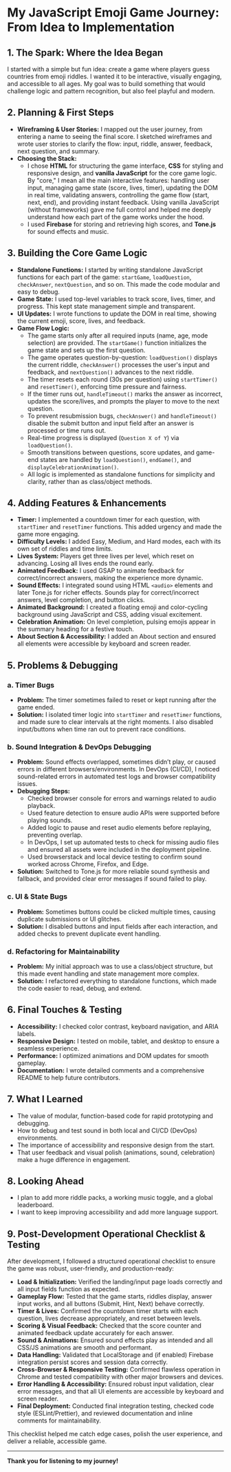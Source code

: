 # My JavaScript Emoji Game Journey: From Idea to Implementation

## 1. The Spark: Where the Idea Began
I started with a simple but fun idea: create a game where players guess countries from emoji riddles. I wanted it to be interactive, visually engaging, and accessible to all ages. My goal was to build something that would challenge logic and pattern recognition, but also feel playful and modern.

## 2. Planning & First Steps
- **Wireframing & User Stories:** I mapped out the user journey, from entering a name to seeing the final score. I sketched wireframes and wrote user stories to clarify the flow: input, riddle, answer, feedback, next question, and summary.
- **Choosing the Stack:**
  - I chose **HTML** for structuring the game interface, **CSS** for styling and responsive design, and **vanilla JavaScript** for the core game logic. By "core," I mean all the main interactive features: handling user input, managing game state (score, lives, timer), updating the DOM in real time, validating answers, controlling the game flow (start, next, end), and providing instant feedback. Using vanilla JavaScript (without frameworks) gave me full control and helped me deeply understand how each part of the game works under the hood.
  - I used **Firebase** for storing and retrieving high scores, and **Tone.js** for sound effects and music.

## 3. Building the Core Game Logic
- **Standalone Functions:** I started by writing standalone JavaScript functions for each part of the game: `startGame`, `loadQuestion`, `checkAnswer`, `nextQuestion`, and so on. This made the code modular and easy to debug.
- **Game State:** I used top-level variables to track score, lives, timer, and progress. This kept state management simple and transparent.
- **UI Updates:** I wrote functions to update the DOM in real time, showing the current emoji, score, lives, and feedback.
- **Game Flow Logic:**
  - The game starts only after all required inputs (name, age, mode selection) are provided. The `startGame()` function initializes the game state and sets up the first question.
  - The game operates question-by-question: `loadQuestion()` displays the current riddle, `checkAnswer()` processes the user's input and feedback, and `nextQuestion()` advances to the next riddle.
  - The timer resets each round (30s per question) using `startTimer()` and `resetTimer()`, enforcing time pressure and fairness.
  - If the timer runs out, `handleTimeout()` marks the answer as incorrect, updates the score/lives, and prompts the player to move to the next question.
  - To prevent resubmission bugs, `checkAnswer()` and `handleTimeout()` disable the submit button and input field after an answer is processed or time runs out.
  - Real-time progress is displayed (`Question X of Y`) via `loadQuestion()`.
  - Smooth transitions between questions, score updates, and game-end states are handled by `loadQuestion()`, `endGame()`, and `displayCelebrationAnimation()`.
  - All logic is implemented as standalone functions for simplicity and clarity, rather than as class/object methods.

## 4. Adding Features & Enhancements
- **Timer:** I implemented a countdown timer for each question, with `startTimer` and `resetTimer` functions. This added urgency and made the game more engaging.
- **Difficulty Levels:** I added Easy, Medium, and Hard modes, each with its own set of riddles and time limits.
- **Lives System:** Players get three lives per level, which reset on advancing. Losing all lives ends the round early.
- **Animated Feedback:** I used GSAP to animate feedback for correct/incorrect answers, making the experience more dynamic.
- **Sound Effects:** I integrated sound using HTML `<audio>` elements and later Tone.js for richer effects. Sounds play for correct/incorrect answers, level completion, and button clicks.
- **Animated Background:** I created a floating emoji and color-cycling background using JavaScript and CSS, adding visual excitement.
- **Celebration Animation:** On level completion, pulsing emojis appear in the summary heading for a festive touch.
- **About Section & Accessibility:** I added an About section and ensured all elements were accessible by keyboard and screen reader.

## 5. Problems & Debugging
### a. Timer Bugs
- **Problem:** The timer sometimes failed to reset or kept running after the game ended.
- **Solution:** I isolated timer logic into `startTimer` and `resetTimer` functions, and made sure to clear intervals at the right moments. I also disabled input/buttons when time ran out to prevent race conditions.

### b. Sound Integration & DevOps Debugging
- **Problem:** Sound effects overlapped, sometimes didn’t play, or caused errors in different browsers/environments. In DevOps (CI/CD), I noticed sound-related errors in automated test logs and browser compatibility issues.
- **Debugging Steps:**
  - Checked browser console for errors and warnings related to audio playback.
  - Used feature detection to ensure audio APIs were supported before playing sounds.
  - Added logic to pause and reset audio elements before replaying, preventing overlap.
  - In DevOps, I set up automated tests to check for missing audio files and ensured all assets were included in the deployment pipeline.
  - Used browserstack and local device testing to confirm sound worked across Chrome, Firefox, and Edge.
- **Solution:** Switched to Tone.js for more reliable sound synthesis and fallback, and provided clear error messages if sound failed to play.

### c. UI & State Bugs
- **Problem:** Sometimes buttons could be clicked multiple times, causing duplicate submissions or UI glitches.
- **Solution:** I disabled buttons and input fields after each interaction, and added checks to prevent duplicate event handling.

### d. Refactoring for Maintainability
- **Problem:** My initial approach was to use a class/object structure, but this made event handling and state management more complex.
- **Solution:** I refactored everything to standalone functions, which made the code easier to read, debug, and extend.

## 6. Final Touches & Testing
- **Accessibility:** I checked color contrast, keyboard navigation, and ARIA labels.
- **Responsive Design:** I tested on mobile, tablet, and desktop to ensure a seamless experience.
- **Performance:** I optimized animations and DOM updates for smooth gameplay.
- **Documentation:** I wrote detailed comments and a comprehensive README to help future contributors.

## 7. What I Learned
- The value of modular, function-based code for rapid prototyping and debugging.
- How to debug and test sound in both local and CI/CD (DevOps) environments.
- The importance of accessibility and responsive design from the start.
- That user feedback and visual polish (animations, sound, celebration) make a huge difference in engagement.

## 8. Looking Ahead
- I plan to add more riddle packs, a working music toggle, and a global leaderboard.
- I want to keep improving accessibility and add more language support.

## 9. Post-Development Operational Checklist & Testing
After development, I followed a structured operational checklist to ensure the game was robust, user-friendly, and production-ready:

- **Load & Initialization:** Verified the landing/input page loads correctly and all input fields function as expected.
- **Gameplay Flow:** Tested that the game starts, riddles display, answer input works, and all buttons (Submit, Hint, Next) behave correctly.
- **Timer & Lives:** Confirmed the countdown timer starts with each question, lives decrease appropriately, and reset between levels.
- **Scoring & Visual Feedback:** Checked that the score counter and animated feedback update accurately for each answer.
- **Sound & Animations:** Ensured sound effects play as intended and all CSS/JS animations are smooth and performant.
- **Data Handling:** Validated that LocalStorage and (if enabled) Firebase integration persist scores and session data correctly.
- **Cross-Browser & Responsive Testing:** Confirmed flawless operation in Chrome and tested compatibility with other major browsers and devices.
- **Error Handling & Accessibility:** Ensured robust input validation, clear error messages, and that all UI elements are accessible by keyboard and screen reader.
- **Final Deployment:** Conducted final integration testing, checked code style (ESLint/Prettier), and reviewed documentation and inline comments for maintainability.

This checklist helped me catch edge cases, polish the user experience, and deliver a reliable, accessible game.

---

**Thank you for listening to my journey!**

